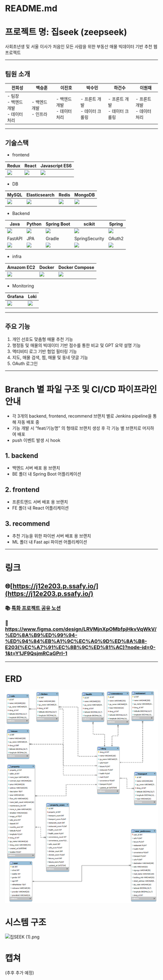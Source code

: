 # README.md

# 프로젝트 명: 집seek (zeepseek)

사회초년생 및 서울 이사가 처음인 모든 사람을 위한 부동산 매물 빅데이터 기반 추천  웹 프로젝트

---

## 팀원 소개

| **전희성** | **백승훈** | **이진호** | **박수민** | **하건수** | **이원재** |
| --- | --- | --- | --- | --- | --- |
| - 팀장 <br>- 백엔드 개발 <br>- 데이터 처리 | - 백엔드 개발 <br>- 인프라 | - 백엔드 개발 <br>- 데이터 처리 | - 프론트 개발 <br>- 데이터 크롤링 | - 프론트 개발 <br>- 데이터 크롤링 | - 프론트 개발<br>- 데이터 처리 |

---

## 기술스택

- frontend

| Redux | React | Javascript ES6 |
| --- | --- | --- |
| ![](https://noticon-static.tammolo.com/dgggcrkxq/image/upload/v1566919941/noticon/bwij1af50rjj0fiyjtci.png) | ![](https://noticon-static.tammolo.com/dgggcrkxq/image/upload/v1566557331/noticon/d5hqar2idkoefh6fjtpu.png) | ![](https://noticon-static.tammolo.com/dgggcrkxq/image/upload/v1567008394/noticon/ohybolu4ensol1gzqas1.png) |

- DB

| MySQL | Elasticsearch | Redis | MongoDB |
| --- | --- | --- | --- |
| ![](https://noticon-static.tammolo.com/dgggcrkxq/image/upload/v1566913591/noticon/e2bd9zw78n6zw6his4bd.png) | ![](https://noticon-static.tammolo.com/dgggcrkxq/image/upload/v1738119093/noticon/wjtjrftibcvlcmfsvvt7.png) | ![](https://noticon-static.tammolo.com/dgggcrkxq/image/upload/v1566913679/noticon/xlnsjihvjxllech0hawu.png) | ![](https://noticon-static.tammolo.com/dgggcrkxq/image/upload/v1629987704/noticon/u9ewmgf7xxic5us7pnhn.png) |

- Backend

| Java | Python | Spring Boot | scikit | Spring |
| --- | --- | --- | --- | --- |
| ![](https://noticon-static.tammolo.com/dgggcrkxq/image/upload/v1566913897/noticon/xbvewg1m3azbpnrzck1k.png) | ![](https://noticon-static.tammolo.com/dgggcrkxq/image/upload/v1566791609/noticon/nen1y11gazeqhejw7nm1.png) | ![](https://noticon-static.tammolo.com/dgggcrkxq/image/upload/v1567008187/noticon/m4oad4rbf65fjszx0did.png) | ![](https://noticon-static.tammolo.com/dgggcrkxq/image/upload/v1635226310/noticon/f0q3lhbfi2qmamrjla4e.png) | ![](https://noticon-static.tammolo.com/dgggcrkxq/image/upload/v1566778017/noticon/ytjm1rralodyhvuggrpu.png) |
| FastAPI | JPA | Gradle | SpringSecurity | OAuth2 |
| ![](https://noticon-static.tammolo.com/dgggcrkxq/image/upload/v1683870544/noticon/tvx93esgtcbrcnlvoerv.png) | ![](https://noticon-static.tammolo.com/dgggcrkxq/image/upload/v1609094551/noticon/gkcjchloc7f7khlsyyyy.png) | ![](https://noticon-static.tammolo.com/dgggcrkxq/image/upload/v1576325989/noticon/rcwm9dy0hu6cbjowbfwi.png) | ![](https://noticon-static.tammolo.com/dgggcrkxq/image/upload/v1685082263/noticon/jo70lolpscz63hznweoe.png) | ![](https://noticon-static.tammolo.com/dgggcrkxq/image/upload/v1566912632/noticon/konazfwbuwdnn43mcqux.png) |

- infra

| Amazom EC2 | Docker | Docker Compose |
| --- | --- | --- |
| ![](https://noticon-static.tammolo.com/dgggcrkxq/image/upload/v1566914173/noticon/kos1xkevxtr81zgwvyoe.png) | ![](https://noticon-static.tammolo.com/dgggcrkxq/image/upload/v1566913255/noticon/xbroxmdmksvebf3v6v8v.gif) | ![](https://noticon-static.tammolo.com/dgggcrkxq/image/upload/v1567128851/noticon/ekuf9zj2kopbmxtvr5rc.png) |

- Monitoring

| Grafana | Loki |
| --- | --- |
| ![](https://noticon-static.tammolo.com/dgggcrkxq/image/upload/v1629972026/noticon/msnfa0h6o32dpi7gipyv.png) | ![](https://noticon-static.tammolo.com/dgggcrkxq/image/upload/v1687244485/noticon/voyvwrngzlxbs8n6zhsk.png) |

---

## 주요 기능

1. 개인 선호도 맞춤형 매물 추천 기능
2. 행정동 및 매물의 빅데이터 기반 점수를 통한 비교 및 GPT 요약 설명 기능 
3. 액티비티 로그 기반 협업 필터링 기능
4. 지도, 매물 검색, 찜, 매물 및 동네 댓글 기능
5. OAuth 로그인

---

# Branch 별 파일 구조 및 CI/CD 파이프라인 안내

- 각 3개의 backend, frontend, recommend 브랜치 별로 Jenkins pipeline을 통해 자동 배포 중
- 기능 개발 시 “feat/기능명” 의 형태로 브랜치 생성 후 각 기능 별 브랜치로 머지하여 배포
- push 이벤트 발생 시 hook

## 1. backend

- 백엔드 서버 배포 용 브랜치
- BE 폴더 내 Spring Boot 어플리케이션

## 2. frontend

- 프론트엔드 서버 배포 용 브랜치
- FE 폴더 내 React 어플리케이션

## 3. recommend

- 추천 기능을 위한 파이썬 서버 배포 용 브랜치
- ML 폴더 내 Fast api 파이썬 어플리케이션

---

# 링크

## 🌐[https://j12e203.p.ssafy.io/](https://j12e203.p.ssafy.io/)

### 📚 [특화 프로젝트 공유 노션](https://www.notion.so/1ad3e02603998064b5b4e0ffd79cb0b2?pvs=21)

### 🎨 https://www.figma.com/design/LRVMjnXpOMbfpjHkvVqWkV/%ED%8A%B9%ED%99%94-%ED%94%84%EB%A1%9C%EC%A0%9D%ED%8A%B8-E203(%EC%A7%91%EC%8B%9C%ED%81%AC)?node-id=0-1&t=Y1JF9QsjmRCaGPrI-1

---

# ERD

![mysql_erd.png](mysql_erd.png)

# 시스템 구조

![집SEEK (1).png](%EC%A7%91SEEK_(1).png)

# 캡쳐

(추후 추가 예정)
